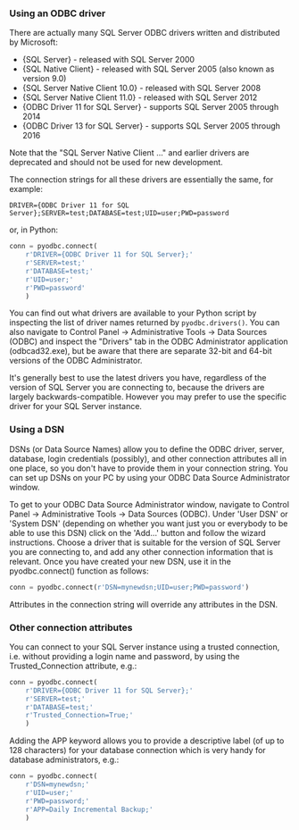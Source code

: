 ### Using an ODBC driver

There are actually many SQL Server ODBC drivers written and distributed by Microsoft:

* {SQL Server} - released with SQL Server 2000
* {SQL Native Client} - released with SQL Server 2005 (also known as version 9.0)
* {SQL Server Native Client 10.0} - released with SQL Server 2008
* {SQL Server Native Client 11.0} - released with SQL Server 2012
* {ODBC Driver 11 for SQL Server} - supports SQL Server 2005 through 2014
* {ODBC Driver 13 for SQL Server} - supports SQL Server 2005 through 2016

Note that the "SQL Server Native Client ..." and earlier drivers are deprecated and should not be used for new development.

The connection strings for all these drivers are essentially the same, for example:
```
DRIVER={ODBC Driver 11 for SQL Server};SERVER=test;DATABASE=test;UID=user;PWD=password
```
or, in Python:
```python
conn = pyodbc.connect(
    r'DRIVER={ODBC Driver 11 for SQL Server};'
    r'SERVER=test;'
    r'DATABASE=test;'
    r'UID=user;'
    r'PWD=password'
    )
```
You can find out what drivers are available to your Python script by inspecting the list of driver names returned by `pyodbc.drivers()`. You can also navigate to Control Panel -> Administrative Tools -> Data Sources (ODBC) and inspect the "Drivers" tab in the ODBC Administrator application (odbcad32.exe), but be aware that there are separate 32-bit and 64-bit versions of the ODBC Administrator.

It's generally best to use the latest drivers you have, regardless of the version of SQL Server you are connecting to, because the drivers are largely backwards-compatible.  However you may prefer to use the specific driver for your SQL Server instance.


### Using a DSN

DSNs (or Data Source Names) allow you to define the ODBC driver, server, database, login credentials (possibly), and other connection attributes all in one place, so you don't have to provide them in your connection string.  You can set up DSNs on your PC by using your ODBC Data Source Administrator window.

To get to your ODBC Data Source Administrator window, navigate to Control Panel -> Administrative Tools -> Data Sources (ODBC). Under 'User DSN' or 'System DSN' (depending on whether you want just you or everybody to be able to use this DSN) click on the 'Add...' button and follow the wizard instructions.  Choose a driver that is suitable for the version of SQL Server you are connecting to, and add any other connection information that is relevant.  Once you have created your new DSN, use it in the pyodbc.connect() function as follows:
```python
conn = pyodbc.connect(r'DSN=mynewdsn;UID=user;PWD=password')
```
Attributes in the connection string will override any attributes in the DSN.

### Other connection attributes
You can connect to your SQL Server instance using a trusted connection, i.e. without providing a login name and password, by using the Trusted_Connection attribute, e.g.:
```python
conn = pyodbc.connect(
    r'DRIVER={ODBC Driver 11 for SQL Server};'
    r'SERVER=test;'
    r'DATABASE=test;'
    r'Trusted_Connection=True;'
    )
```

Adding the APP keyword allows you to provide a descriptive label (of up to 128 characters) for your database connection which is very handy for database administrators, e.g.:
```python
conn = pyodbc.connect(
    r'DSN=mynewdsn;'
    r'UID=user;'
    r'PWD=password;'
    r'APP=Daily Incremental Backup;'
    )
```